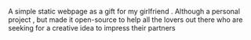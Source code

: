 A simple static webpage as a gift for my girlfriend . Although a personal project , but made it open-source to help all the lovers out there who are seeking for a creative idea to impress their partners
